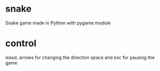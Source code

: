 # snake
Snake game made in Python with pygame module

# control
wasd, arrows for changing the direction
space and esc for pausing the game 
